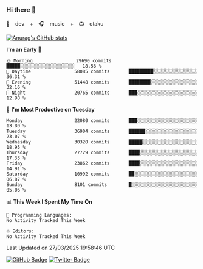 ### Hi there 👋

🚀　dev　+　🎧　music　+　📺　otaku


[![Anurag's GitHub stats](https://github-readme-stats.vercel.app/api?username=koheitasaka&count_private=true&show_icons=true&theme=monokai)](https://github.com/koheitasaka/github-readme-stats)

<!--START_SECTION:waka-->
**I'm an Early 🐤** 

```text
🌞 Morning                29690 commits       █████░░░░░░░░░░░░░░░░░░░░   18.56 % 
🌆 Daytime                58085 commits       █████████░░░░░░░░░░░░░░░░   36.31 % 
🌃 Evening                51448 commits       ████████░░░░░░░░░░░░░░░░░   32.16 % 
🌙 Night                  20765 commits       ███░░░░░░░░░░░░░░░░░░░░░░   12.98 % 
```
📅 **I'm Most Productive on Tuesday** 

```text
Monday                   22080 commits       ███░░░░░░░░░░░░░░░░░░░░░░   13.80 % 
Tuesday                  36904 commits       ██████░░░░░░░░░░░░░░░░░░░   23.07 % 
Wednesday                30320 commits       █████░░░░░░░░░░░░░░░░░░░░   18.95 % 
Thursday                 27729 commits       ████░░░░░░░░░░░░░░░░░░░░░   17.33 % 
Friday                   23862 commits       ████░░░░░░░░░░░░░░░░░░░░░   14.91 % 
Saturday                 10992 commits       ██░░░░░░░░░░░░░░░░░░░░░░░   06.87 % 
Sunday                   8101 commits        █░░░░░░░░░░░░░░░░░░░░░░░░   05.06 % 
```


📊 **This Week I Spent My Time On** 

```text
💬 Programming Languages: 
No Activity Tracked This Week

🔥 Editors: 
No Activity Tracked This Week
```


 Last Updated on 27/03/2025 19:58:46 UTC
<!--END_SECTION:waka-->

[![GitHub Badge](https://img.shields.io/badge/GitHub-100000?style=for-the-badge&logo=github&logoColor=white)](https://github.com/koheitasaka)
[![Twitter Badge](https://img.shields.io/badge/Twitter-1DA1F2?style=for-the-badge&logo=twitter&logoColor=white)](https://twitter.com/sleep_asleep_)
